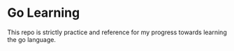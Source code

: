# Go Learning

This repo is strictly practice and reference for my progress towards learning the go language.
